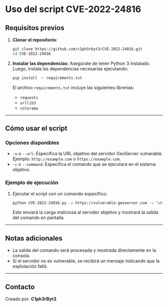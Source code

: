 
# Uso del script CVE-2022-24816

## Requisitos previos

1. **Clonar el repositorio**:
   ```bash
   git clone https://github.com/c1ph3rbyt3/CVE-2022-24816.git
   cd CVE-2022-24816
   ```

2. **Instalar las dependencias**:
   Asegúrate de tener Python 3 instalado. Luego, instala las dependencias necesarias ejecutando:
   ```bash
   pip install -r requirements.txt
   ```

   El archivo `requirements.txt` incluye las siguientes librerías:
   - `requests`
   - `urllib3`
   - `colorama`

---

## Cómo usar el script

### Opciones disponibles

- `-u` o `--url`: Especifica la URL objetivo del servidor GeoServer vulnerable. Ejemplo: `http://example.com` o `https://example.com`.
- `-c` o `--command`: Especifica el comando que se ejecutará en el sistema objetivo.

### Ejemplo de ejecución

1. Ejecutar el script con un comando específico:
   ```bash
   python CVE-2022-24816.py -u https://vulnerable-geoserver.com -c "whoami"
   ```

   Esto enviará la carga maliciosa al servidor objetivo y mostrará la salida del comando en pantalla.

---

## Notas adicionales

- La salida del comando será procesada y mostrada directamente en la consola.
- Si el servidor no es vulnerable, se recibirá un mensaje indicando que la explotación falló.

---

## Contacto

Creado por: **C1ph3rByt3**
